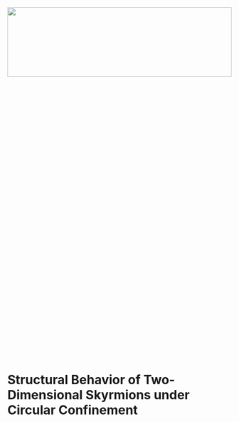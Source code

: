 <img src="https://github.com/DrDavie1/skyrmions/blob/main/Media/banner.png" width="100%" height="20%">

# Structural Behavior of Two-Dimensional Skyrmions under Circular Confinement
